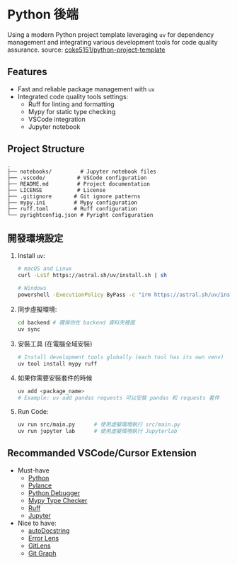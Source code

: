 # Python 後端
Using a modern Python project template leveraging `uv` for dependency management and integrating various development tools for code quality assurance. source: [coke5151/python-project-template](https://github.com/coke5151/python-project-template)

## Features
- Fast and reliable package management with `uv`
- Integrated code quality tools settings:
  - Ruff for linting and formatting
  - Mypy for static type checking
  - VSCode integration
  - Jupyter notebook

## Project Structure
```
.
├── notebooks/         # Jupyter notebook files
├── .vscode/          # VSCode configuration
├── README.md         # Project documentation
├── LICENSE           # License
├── .gitignore       # Git ignore patterns
├── mypy.ini         # Mypy configuration
├── ruff.toml        # Ruff configuration
└── pyrightconfig.json # Pyright configuration
```

## 開發環境設定
1. Install `uv`:
   ```bash
   # macOS and Linux
   curl -LsSf https://astral.sh/uv/install.sh | sh
   ```

   ```bash
   # Windows
   powershell -ExecutionPolicy ByPass -c "irm https://astral.sh/uv/install.ps1 | iex"
   ```
2. 同步虛擬環境:
   ```bash
   cd backend # 確保你在 backend 資料夾裡面
   uv sync
   ```
3. 安裝工具 (在電腦全域安裝)
   ```bash
   # Install development tools globally (each tool has its own venv)
   uv tool install mypy ruff
   ```
4. 如果你需要安裝套件的時候
   ```bash
   uv add <package_name>
   # Example: uv add pandas requests 可以安裝 pandas 和 requests 套件
   ```
5. Run Code:
   ```bash
   uv run src/main.py      # 使用虛擬環境執行 src/main.py
   uv run jupyter lab      # 使用虛擬環境執行 Jupyterlab
   ```

## Recommanded VSCode/Cursor Extension
- Must-have
	- [Python](https://marketplace.visualstudio.com/items?itemName=ms-python.python)
	- [Pylance](https://marketplace.visualstudio.com/items?itemName=ms-python.vscode-pylance)
	- [Python Debugger](https://marketplace.visualstudio.com/items?itemName=ms-python.debugpy)
	- [Mypy Type Checker](https://marketplace.visualstudio.com/items?itemName=ms-python.mypy-type-checker)
	- [Ruff](https://marketplace.cursorapi.com/items?itemName=charliermarsh.ruff)
	- [Jupyter](https://marketplace.visualstudio.com/items?itemName=ms-toolsai.jupyter)
- Nice to have:
	- [autoDocstring](https://marketplace.visualstudio.com/items?itemName=njpwerner.autodocstring)
	- [Error Lens](https://marketplace.visualstudio.com/items?itemName=usernamehw.errorlens)
	- [GitLens](https://marketplace.visualstudio.com/items?itemName=eamodio.gitlens)
	- [Git Graph](https://marketplace.visualstudio.com/items?itemName=mhutchie.git-graph)